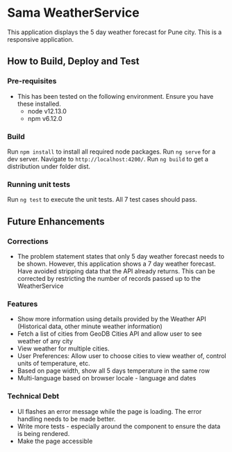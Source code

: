 # Sama WeatherService

This application displays the 5 day weather forecast for Pune city. This is a responsive application.

## How to Build, Deploy and Test

### Pre-requisites

- This has been tested on the following environment. Ensure you have these installed.
    - node v12.13.0
    - npm v6.12.0

### Build

Run `npm install` to install all required node packages.
Run `ng serve` for a dev server. Navigate to `http://localhost:4200/`. 
Run `ng build` to get a distribution under folder dist.

### Running unit tests

Run `ng test` to execute the unit tests. All 7 test cases should pass. 

## Future Enhancements

### Corrections

- The problem statement states that only 5 day weather forecast needs to be shown. However, this application shows a 7 day weather forecast. Have avoided stripping data that the API already returns. This can be corrected by restricting the number of records passed up to the WeatherService

### Features

- Show more information using details provided by the Weather API (Historical data, other minute weather information)
- Fetch a list of cities from GeoDB Cities API and allow user to see weather of any city
- View weather for multiple cities.
- User Preferences: Allow user to choose cities to view weather of, control units of temperature, etc.
- Based on page width, show all 5 days temperature in the same row
- Multi-language based on browser locale - language and dates

### Technical Debt

- UI flashes an error message while the page is loading. The error handling needs to be made better.
- Write more tests - especially around the component to ensure the data is being rendered.
- Make the page accessible

